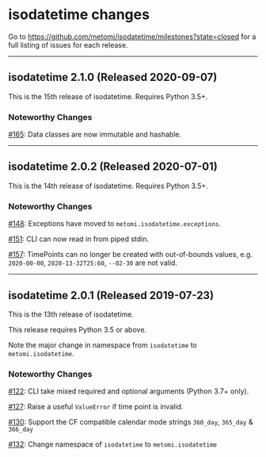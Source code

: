 # isodatetime changes

Go to https://github.com/metomi/isodatetime/milestones?state=closed
for a full listing of issues for each release.

<!-- The topmost release date is automatically updated by GitHub Actions. When
creating a new release entry be sure to copy & paste the span tag with the
`actions:bind` attribute, which is used by a regex to find the text to be
updated. Only the first match gets replaced, so it's fine to leave the old
ones in. -->

--------------------------------------------------------------------------------

## isodatetime 2.1.0 (<span actions:bind='release-date'>Released 2020-09-07</span>)

This is the 15th release of isodatetime. Requires Python 3.5+.

### Noteworthy Changes

[#165](https://github.com/metomi/isodatetime/pull/165):
Data classes are now immutable and hashable.

--------------------------------------------------------------------------------

## isodatetime 2.0.2 (Released 2020-07-01)

This is the 14th release of isodatetime. Requires Python 3.5+.

### Noteworthy Changes

[#148](https://github.com/metomi/isodatetime/pull/148):
Exceptions have moved to `metomi.isodatetime.exceptions`.

[#151](https://github.com/metomi/isodatetime/pull/151):
CLI can now read in from piped stdin.

[#157](https://github.com/metomi/isodatetime/pull/157):
TimePoints can no longer be created with out-of-bounds values, e.g.
`2020-00-00`, `2020-13-32T25:60`, `--02-30` are not valid.

--------------------------------------------------------------------------------

## isodatetime 2.0.1 (Released 2019-07-23)

This is the 13th release of isodatetime.

This release requires Python 3.5 or above.

Note the major change in namespace from `isodatetime` to `metomi.isodatetime`.

### Noteworthy Changes

[#122](https://github.com/metomi/isodatetime/pull/122):
CLI take mixed required and optional arguments (Python 3.7+ only).

[#127](https://github.com/metomi/isodatetime/pull/127):
Raise a useful `ValueError` if time point is invalid.

[#130](https://github.com/metomi/isodatetime/pull/130):
Support the CF compatible calendar mode strings `360_day`, `365_day` & `366_day`

[#132](https://github.com/metomi/isodatetime/pull/132):
Change namespace of `isodatetime` to `metomi.isodatetime`
